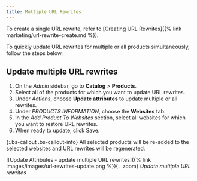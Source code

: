 ```yaml
---
title: Multiple URL Rewrites
---
```


To create a single URL rewrite, refer to [Creating URL Rewrites]({% link marketing/url-rewrite-create.md %}).

To quickly update URL rewrites for multiple or all products simultaneously, follow the steps below.

## Update multiple URL rewrites
1. On the _Admin_ sidebar, go to **Catalog** > **Products**.
1. Select all of the products for which you want to update URL rewrites.
1. Under _Actions_, choose **Update attributes** to update multiple or all rewrites.
1. Under _PRODUCTS INFORMATION_, choose the **Websites** tab.
1. In the _Add Product To Websites_ section, select all websites for which you want to restore URL rewrites.
1. When ready to update, click <span class="btn">Save</span>.

{:.bs-callout .bs-callout-info}
All selected products will be re-added to the selected websites and URL rewrites will be regenerated.

![Update Attributes - update multiple URL rewrites]({% link images/images/url-rewrites-update.png %}){: .zoom}
_Update multiple URL rewrites_
